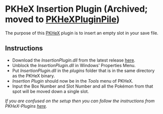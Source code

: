 # PKHeX Insertion Plugin (Archived; moved to [PKHeXPluginPile](https://github.com/foohyfooh/PKHeXPluginPile))

The purpose of this [PKHeX](https://github.com/kwsch/PKHeX) plugin is to insert an empty slot in your save file.

## Instructions
- Download the *InsertionPlugin.dll* from the latest release [here](https://github.com/foohyfooh/PKHeXInsertionPlugin/releases/latest).
- Unblock the *InsertionPlugin.dll* in Windows' Properties Menu.
- Put *InsertionPlugin.dll* in the *plugins* folder that is in the same directory as the PKHeX binary.
- *Insertion Plugin* should now be in the *Tools* menu of PKHeX.
- Input the Box Number and Slot Number and all the Pokémon from that spot will be moved down a single slot.

*If you are confused on the setup then you can follow the instructions from PKHeX-Plugins [here](https://github.com/architdate/PKHeX-Plugins/wiki/Installing-PKHeX-Plugins).*
